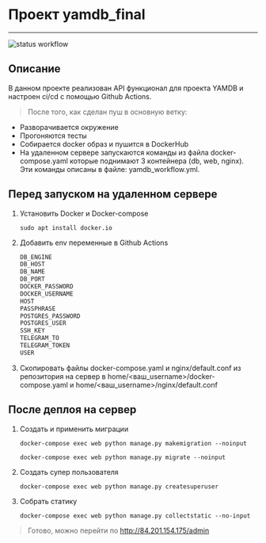 # Проект yamdb_final

------

![status workflow](https://github.com/petrzakharov/yamdb_final/actions/workflows/yamdb_workflow.yml/badge.svg)

## Описание

В данном проекте реализован API функционал для проекта YAMDB и настроен ci/cd с помощью Github Actions.
>После того, как сделан пуш в основную ветку:

* Разворачивается окружение
* Прогоняются тесты
* Cобирается docker образ и пушится в DockerHub
* На удаленном сервере запускаются команды из файла docker-compose.yaml которые поднимают 3 контейнера (db, web, nginx). Эти команды описаны в файле: yamdb_workflow.yml.

## Перед запуском на удаленном сервере

1. Установить Docker и Docker-compose

    `sudo apt install docker.io`
2. Добавить env переменные в Github Actions

    ```python
    DB_ENGINE
    DB_HOST
    DB_NAME
    DB_PORT
    DOCKER_PASSWORD
    DOCKER_USERNAME
    HOST
    PASSPHRASE
    POSTGRES_PASSWORD
    POSTGRES_USER
    SSH_KEY
    TELEGRAM_TO
    TELEGRAM_TOKEN
    USER
    ```

3. Скопировать файлы docker-compose.yaml и nginx/default.conf из репозитория на сервер в home/<ваш_username>/docker-compose.yaml и home/<ваш_username>/nginx/default.conf

## После деплоя на сервер

1. Создать и применить миграции

   `docker-compose exec web python manage.py makemigration --noinput`

   `docker-compose exec web python manage.py migrate --noinput`

2. Создать супер пользователя

    `docker-compose exec web python manage.py createsuperuser`

3. Собрать статику

    `docker-compose exec web python manage.py collectstatic --no-input`

> Готово, можно перейти по http://84.201.154.175/admin

